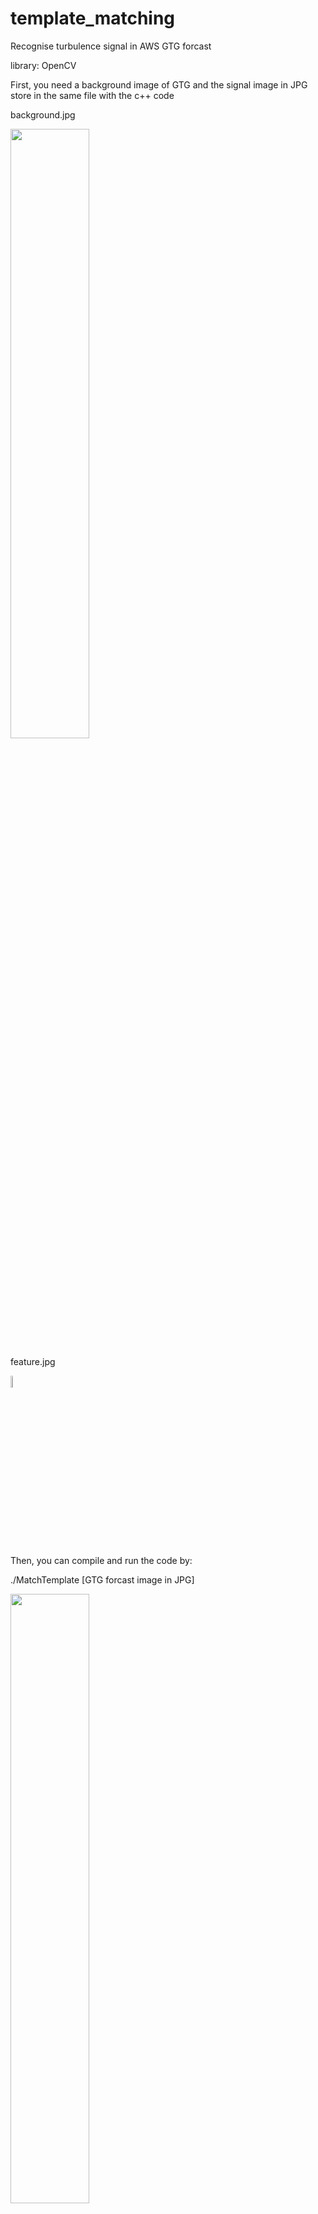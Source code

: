 # template_matching
Recognise turbulence signal in AWS GTG forcast

library: OpenCV

First, you need a background image of GTG and the signal image in JPG store in the same file with the c++ code

background.jpg

<img src="https://github.com/caraaaaa/template_matching/blob/main/images/background.jpg" width="50%" height="50%">

feature.jpg

<img src="https://github.com/caraaaaa/template_matching/blob/main/images/feature.jpg" width="7%" height="7%">

Then, you can compile and run the code by:

./MatchTemplate [GTG forcast image in JPG]

<img src="https://github.com/caraaaaa/template_matching/blob/main/images/sample.jpg" width="50%" height="50%">


**Inside code**

1. Invert color of the input image and the background image
<img src="https://github.com/caraaaaa/template_matching/blob/main/images/converted.jpg" width="80%" height="80%">

2. Subtract pixel of the input image from the backgroun image. Invert the input image back to original color
<img src="https://github.com/caraaaaa/template_matching/blob/main/images/Filtered.jpg" width="50%" height="50%">

3. Perform matchTemplate and mark the identified signal
<img src="https://github.com/caraaaaa/template_matching/blob/main/images/Result.jpg" width="50%" height="50%">
